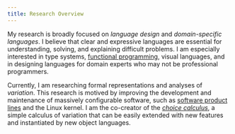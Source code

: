 ```yaml
---
title: Research Overview
---
```


My research is broadly focused on *language design* and *domain-specific
languages*. I believe that clear and expressive languages are essential for
understanding, solving, and explaining difficult problems. I am especially
interested in type systems, [functional programming][Haskell], visual
languages, and in designing languages for domain experts who may not be
professional programmers.

Currently, I am researching formal representations and analyses of *variation*.
This research is motived by improving the development and maintenance of
massively configurable software, such as [software product lines][SPL] and the
Linux kernel. I am the co-creator of the [*choice calculus*][CC], a simple
calculus of variation that can be easily extended with new features and
instantiated by new object languages.

[CC]: /projects/choice-calculus.html
[Haskell]: http://www.haskell.org/
[SPL]: http://en.wikipedia.org/wiki/Software_product_line
